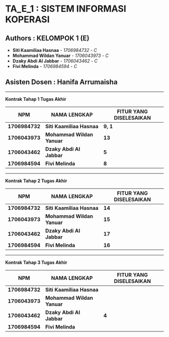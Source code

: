 # TA_E_1 : SISTEM INFORMASI KOPERASI
## Authors : KELOMPOK 1 (E)
* **Siti Kaamiliaa Hasnaa** - *1706984732* - *C*
* **Mohammad Wildan Yanuar** - *1706043973* - *C*
* **Dzaky Abdi Al Jabbar** - *1706043462* - *C*
* **Fivi Melinda** - *1706984594* - *C*
## **Asisten Dosen : Hanifa Arrumaisha**

---

**Kontrak Tahap 1 Tugas Akhir**

NPM  | NAMA LENGKAP | FITUR YANG DISELESAIKAN
------------- | ------------- | -------------
**1706984732** | **Siti Kaamiliaa Hasnaa**  | **9, 1**
**1706043973** | **Mohammad Wildan Yanuar**  | **13**
**1706043462** | **Dzaky Abdi Al Jabbar**  | **5**
**1706984594** | **Fivi Melinda**  | **8**

---

**Kontrak Tahap 2 Tugas Akhir**

NPM  | NAMA LENGKAP | FITUR YANG DISELESAIKAN
------------- | ------------- | -------------
**1706984732** | **Siti Kaamiliaa Hasnaa**  | **14**
**1706043973** | **Mohammad Wildan Yanuar**  | **15**
**1706043462** | **Dzaky Abdi Al Jabbar**  | **17**
**1706984594** | **Fivi Melinda**  | **16**

---

**Kontrak Tahap 3 Tugas Akhir**

NPM  | NAMA LENGKAP | FITUR YANG DISELESAIKAN
------------- | ------------- | -------------
**1706984732** | **Siti Kaamiliaa Hasnaa**  |
**1706043973** | **Mohammad Wildan Yanuar**  | 
**1706043462** | **Dzaky Abdi Al Jabbar**  | **4**
**1706984594** | **Fivi Melinda**  | 

